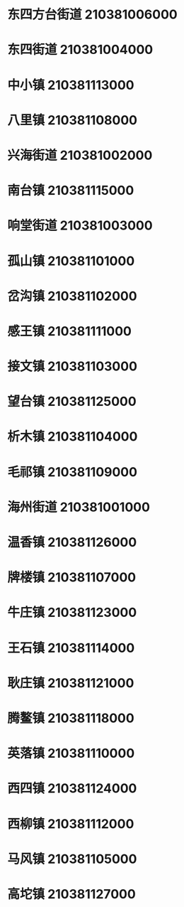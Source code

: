 # 东四方台街道 210381006000
# 东四街道 210381004000
# 中小镇 210381113000
# 八里镇 210381108000
# 兴海街道 210381002000
# 南台镇 210381115000
# 响堂街道 210381003000
# 孤山镇 210381101000
# 岔沟镇 210381102000
# 感王镇 210381111000
# 接文镇 210381103000
# 望台镇 210381125000
# 析木镇 210381104000
# 毛祁镇 210381109000
# 海州街道 210381001000
# 温香镇 210381126000
# 牌楼镇 210381107000
# 牛庄镇 210381123000
# 王石镇 210381114000
# 耿庄镇 210381121000
# 腾鳌镇 210381118000
# 英落镇 210381110000
# 西四镇 210381124000
# 西柳镇 210381112000
# 马风镇 210381105000
# 高坨镇 210381127000
